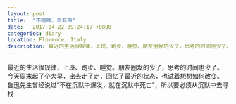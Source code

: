 ```yaml
---
layout: post
title:  "不喧哗、自有声"
date:   2017-04-22 09:24:17 +0800
categories: diary
location: Florence, Italy
description: 最近的生活很规律，上班、跑步、睡觉。朋友圈发的少了，思考的时间也少了。今天周末起了个大早，出去走了走，回忆了最近的状态，也试着想想如何改变。   
---
```

最近的生活很规律，上班、跑步、睡觉。朋友圈发的少了，思考的时间也少了。   
今天周末起了个大早，出去走了走，回忆了最近的状态，也试着想想如何改变。   
鲁迅先生曾经说过“不在沉默中爆发，就在沉默中死亡”，所以要必须从沉默中去寻找